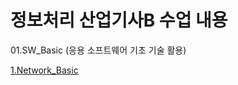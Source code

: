 # 정보처리 산업기사B 수업 내용

01.SW_Basic (응용 소프트웨어 기초 기술 활용)

[1.Network_Basic](01.SW_Basic/1.Network_Basic/README.md)
